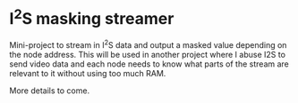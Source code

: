 # I<sup>2</sup>S masking streamer
Mini-project to stream in I<sup>2</sup>S data and output a masked value depending on the node address. This will be used in another project where I abuse I2S to send video data and each node needs to know what parts of the stream are relevant to it without using too much RAM.

More details to come.